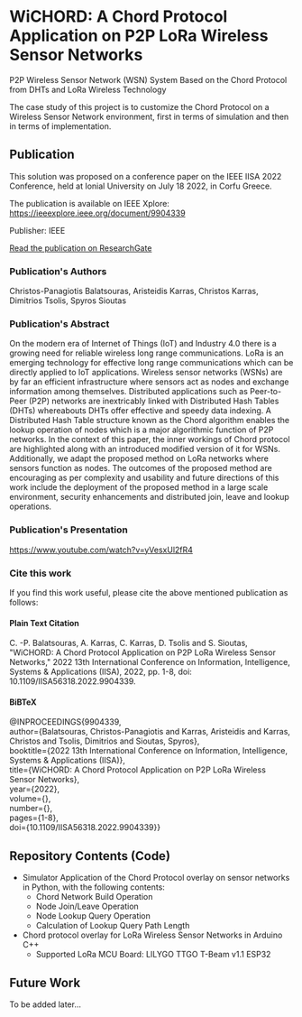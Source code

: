 # WiCHORD: A Chord Protocol Application on P2P LoRa Wireless Sensor Networks
P2P Wireless Sensor Network (WSN) System Based on the Chord Protocol from DHTs and LoRa Wireless Technology

The case study of this project is to customize the Chord Protocol on a Wireless Sensor Network environment, first in terms of simulation and then in terms of implementation.

## Publication
This solution was proposed on a conference paper on the IEEE IISA 2022 Conference, held at Ionial University on July 18 2022, in Corfu Greece.

The publication is available on IEEE Xplore: https://ieeexplore.ieee.org/document/9904339

Publisher: IEEE

<a href="https://www.researchgate.net/profile/Christos-Panagiotis-Balatsouras/publication/361745127_WiCHORD_A_Chord_Protocol_Application_on_P2P_LoRa_Wireless_Sensor_Networks/links/63387d83ff870c55cef0a565/WiCHORD-A-Chord-Protocol-Application-on-P2P-LoRa-Wireless-Sensor-Networks.pdf"> Read the publication on ResearchGate </a>

### Publication's Authors
Christos-Panagiotis Balatsouras, Aristeidis Karras, Christos Karras, Dimitrios Tsolis, Spyros Sioutas

### Publication's Abstract
On the modern era of Internet of Things (IoT) and Industry 4.0 there is a growing need for reliable wireless long range communications. LoRa is an emerging technology for effective long range communications which can be directly applied to IoT applications. Wireless sensor networks (WSNs) are by far an efficient infrastructure where sensors act as nodes and exchange information among themselves. Distributed applications such as Peer-to-Peer (P2P) networks are inextricably linked with Distributed Hash Tables (DHTs) whereabouts DHTs offer effective and speedy data indexing. A Distributed Hash Table structure known as the Chord algorithm enables the lookup operation of nodes which is a major algorithmic function of P2P networks. In the context of this paper, the inner workings of Chord protocol are highlighted along with an introduced modified version of it for WSNs. Additionally, we adapt the proposed method on LoRa networks where sensors function as nodes. The outcomes of the proposed method are encouraging as per complexity and usability and future directions of this work include the deployment of the proposed method in a large scale environment, security enhancements and distributed join, leave and lookup operations.

### Publication's Presentation
https://www.youtube.com/watch?v=yVesxUl2fR4

### Cite this work
If you find this work useful, please cite the above mentioned publication as follows:

#### Plain Text Citation
C. -P. Balatsouras, A. Karras, C. Karras, D. Tsolis and S. Sioutas, "WiCHORD: A Chord Protocol Application on P2P LoRa Wireless Sensor Networks," 2022 13th International Conference on Information, Intelligence, Systems & Applications (IISA), 2022, pp. 1-8, doi: 10.1109/IISA56318.2022.9904339.

#### BiBTeX
@INPROCEEDINGS{9904339,  
author={Balatsouras, Christos-Panagiotis and Karras, Aristeidis and Karras, Christos and Tsolis, Dimitrios and Sioutas, Spyros},  
booktitle={2022 13th International Conference on Information, Intelligence, Systems & Applications (IISA)},   
title={WiCHORD: A Chord Protocol Application on P2P LoRa Wireless Sensor Networks},   
year={2022},  
volume={},  
number={},  
pages={1-8},  
doi={10.1109/IISA56318.2022.9904339}}

## Repository Contents (Code)
- Simulator Application of the Chord Protocol overlay on sensor networks in Python, with the following contents:
  * Chord Network Build Operation
  * Node Join/Leave Operation
  * Node Lookup Query Operation
  * Calculation of Lookup Query Path Length
- Chord protocol overlay for LoRa Wireless Sensor Networks in Arduino C++
  * Supported LoRa MCU Board: LILYGO TTGO T-Beam v1.1 ESP32

## Future Work
To be added later...

